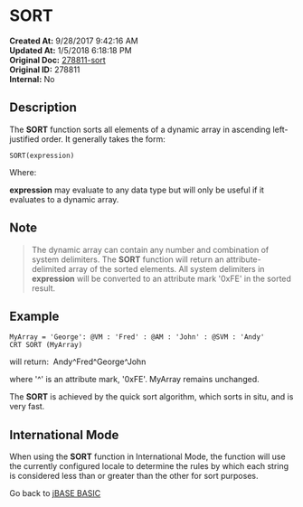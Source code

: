 # SORT

**Created At:** 9/28/2017 9:42:16 AM  
**Updated At:** 1/5/2018 6:18:18 PM  
**Original Doc:** [278811-sort](https://docs.jbase.com/36868-jbase-basic/278811-sort)  
**Original ID:** 278811  
**Internal:** No  

## Description

The **SORT** function sorts all elements of a dynamic array in ascending left-justified order. It generally takes the form:

```
SORT(expression)
```

Where:

**expression** may evaluate to any data type but will only be useful if it evaluates to a dynamic array.

## Note

> The dynamic array can contain any number and combination of system delimiters.
> The **SORT** function will return an attribute-delimited array of the sorted elements.
> All system delimiters in **expression** will be converted to an attribute mark '0xFE' in the sorted result.

## Example

```
MyArray = 'George': @VM : 'Fred' : @AM : 'John' : @SVM : 'Andy'
CRT SORT (MyArray)
```

will return:  Andy^Fred^George^John

where '^' is an attribute mark, '0xFE'. MyArray remains unchanged.

The **SORT** is achieved by the quick sort algorithm, which sorts in situ, and is very fast.

## International Mode

When using the **SORT** function in International Mode, the function will use the currently configured locale to determine the rules by which each string is considered less than or greater than the other for sort purposes.

Go back to [jBASE BASIC](./../README.md)
